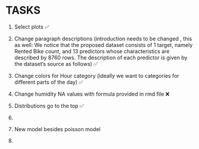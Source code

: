 # TASKS

1. Select plots ✅
2. Change paragraph descriptions (introduction needs to be changed , this as well: We notice that the proposed dataset consists of 1 target, namely Rented Bike count, and 13 predictors whose
characteristics are described by 8760 rows. The description of each predictor is given by the dataset’s source as follows) ✅
3. Change colors for Hour category (ideally we want to categories for different parts of the day) ✅
4. Change humidity NA values with formula provided in rmd file ❌
5. Distributions go to the top ✅
6. 



5. New model besides poisson model 
6. 